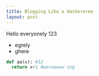 ```yaml
---
title: Blogging Like a Hackereree
layout: post
---
```


Hello everyonely 123

+ egrely
+ ghere

~~~ python
def aa(x): #12
  return x+1 #werwewew ing
~~~
